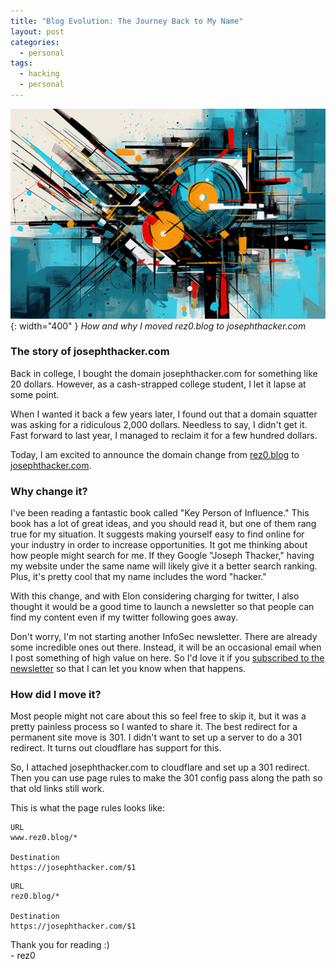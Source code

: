 ```yaml
---
title: "Blog Evolution: The Journey Back to My Name"
layout: post
categories:
  - personal
tags:
  - hacking
  - personal
---
```


![](/assets/images/evolution.png){: width="400" }
_How and why I moved rez0.blog to josephthacker.com_

### The story of josephthacker.com
Back in college, I bought the domain josephthacker.com for something like 20 dollars. However, as a cash-strapped college student, I let it lapse at some point. 

When I wanted it back a few years later, I found out that a domain squatter was asking for a ridiculous 2,000 dollars. Needless to say, I didn't get it. Fast forward to last year, I managed to reclaim it for a few hundred dollars. 

Today, I am excited to announce the domain change from [rez0.blog](https://rez0.blog) to [josephthacker.com](https://josephthacker.com).

### Why change it?
I've been reading a fantastic book called "Key Person of Influence." This book has a lot of great ideas, and you should read it, but one of them rang true for my situation. It suggests making yourself easy to find online for your industry in order to increase opportunities. It got me thinking about how people might search for me. If they Google "Joseph Thacker," having my website under the same name will likely give it a better search ranking. Plus, it's pretty cool that my name includes the word "hacker."

With this change, and with Elon considering charging for twitter, I also thought it would be a good time to launch a newsletter so that people can find my content even if my twitter following goes away. 

Don't worry, I'm not starting another InfoSec newsletter. There are already some incredible ones out there. Instead, it will be an occasional email when I post something of high value on here. So I'd love it if you [subscribed to the newsletter](https://thacker.beehiiv.com/subscribe) so that I can let you know when that happens.


### How did I move it?
Most people might not care about this so feel free to skip it, but it was a pretty painless process so I wanted to share it. The best redirect for a permanent site move is 301. I didn't want to set up a server to do a 301 redirect. It turns out cloudflare has support for this. 

So, I attached josephthacker.com to cloudflare and set up a 301 redirect. Then you can use page rules to make the 301 config pass along the path so that old links still work.

This is what the page rules looks like:   
```   
URL
www.rez0.blog/*

Destination
https://josephthacker.com/$1
```   
```   
URL
rez0.blog/*

Destination
https://josephthacker.com/$1
```    

Thank you for reading :)  
\- rez0

<meta name="twitter:card" content="summary_large_image" />
<meta name="twitter:site" content="@rez0__" />
<meta name="twitter:creator" content="@rez0__" />
<meta property="og:url" content="https://rez0.blog/personal/2023/09/26/blog-evolution.html" />
<meta property="og:title" content="Blog Evolution: The Journey Back to My Name" />
<meta property="og:description" content="How and why I moved rez0.blog to josephthacker.com" />
<meta property="og:image" content="https://i.imgur.com/HVS5ESl.png" />
